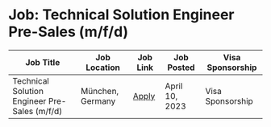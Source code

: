 # Job: Technical Solution Engineer Pre-Sales (m/f/d)

| Job Title | Job Location | Job Link | Job Posted | Visa Sponsorship |
| --- | --- | --- | --- | --- |
| Technical Solution Engineer Pre-Sales (m/f/d) | München, Germany | [Apply](https://twaice.jobs.personio.com/job/1064352?display=en) | April 10, 2023 | Visa Sponsorship |
